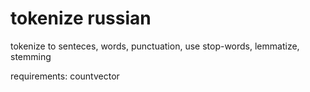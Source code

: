 # tokenize russian
tokenize to senteces, words, punctuation, use stop-words, lemmatize, stemming

requirements: countvector
